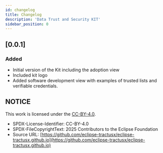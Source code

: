 ```yaml
---
id: changelog
title: Changelog
description: 'Data Trust and Security KIT'
sidebar_position: 0
---
```


## [0.0.1]

### Added

- Initial version of the Kit including the adoption view
- Included kit logo
- Added software development view with examples of trusted lists and verifiable credentials.

## NOTICE

This work is licensed under the [CC-BY-4.0](https://creativecommons.org/licenses/by/4.0/legalcode).

- SPDX-License-Identifier: CC-BY-4.0
- SPDX-FileCopyrightText: 2025 Contributors to the Eclipse Foundation
- Source URL: [https://github.com/eclipse-tractusx/eclipse-tractusx.github.io](https://github.com/eclipse-tractusx/eclipse-tractusx.github.io)
